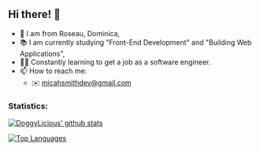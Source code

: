 ## Hi there! 👋
- 📍 I am from Roseau, Dominica,
- 📚 I am currently studying "Front-End Development" and "Building Web Applications",
- 👨‍💻 Constantly learning to get a job as a software engineer.
- 📫 How to reach me: 
  - ✉️ [micahsmithdev@gmail.com](mailto:micahsmithdev@gmail.com)

### Statistics:
[![DoggyLicious' github stats](https://github-readme-stats.vercel.app/api?username=micahsmith-dev&count_private=true&show_icons=true&theme=radical&hide_rank=false)](https://github.com/anuraghazra/github-readme-stats)

[![Top Languages](https://github-readme-stats.vercel.app/api/top-langs/?username=micahsmith-dev)](https://github.com/anuraghazra/github-readme-stats)
